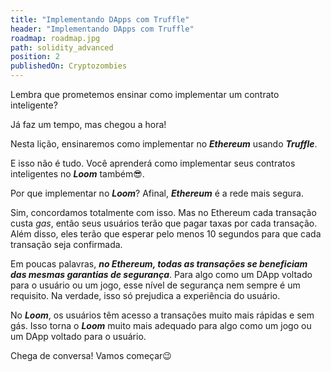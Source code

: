 ```yaml
---
title: "Implementando DApps com Truffle"
header: "Implementando DApps com Truffle"
roadmap: roadmap.jpg
path: solidity_advanced
position: 2
publishedOn: Cryptozombies
---
```


Lembra que prometemos ensinar como implementar um contrato inteligente?

Já faz um tempo, mas chegou a hora!

Nesta lição, ensinaremos como implementar no **_Ethereum_** usando **_Truffle_**.

E isso não é tudo. Você aprenderá como implementar seus contratos inteligentes no **_Loom_** também😎.

Por que implementar no **_Loom_**? Afinal, **_Ethereum_** é a rede mais segura.

Sim, concordamos totalmente com isso. Mas no Ethereum cada transação custa _gas_, então seus usuários terão que pagar taxas por cada transação. Além disso, eles terão que esperar pelo menos 10 segundos para que cada transação seja confirmada.

Em poucas palavras, **_no Ethereum, todas as transações se beneficiam das mesmas garantias de segurança_**. Para algo como um DApp voltado para o usuário ou um jogo, esse nível de segurança nem sempre é um requisito. Na verdade, isso só prejudica a experiência do usuário.

No **_Loom_**, os usuários têm acesso a transações muito mais rápidas e sem gás. Isso torna o **_Loom_** muito mais adequado para algo como um jogo ou um DApp voltado para o usuário.

Chega de conversa! Vamos começar😉
